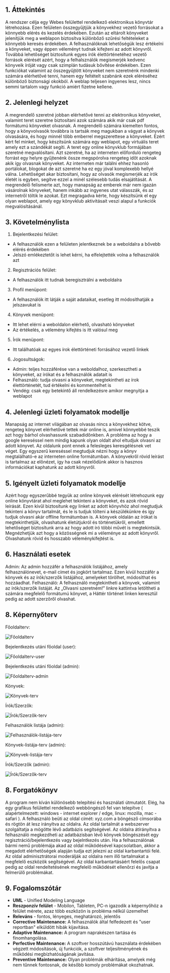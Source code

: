 ## 1. Áttekintés

A rendszer célja egy Webes felülettel rendelkező elektronikus könyvtár létrehozása. Ezen felületen összegyűjtjük a könyvekhez vezető forrásokat a könnyebb elérés és kezelés érdekében.
Ezután az eltárolt könyveket jelenítjük meg a weblapon biztosítva különbőző szűrési feltételeket a könnyebb keresés érdekében. A felhasználóknak lehetőségük lesz értékelni a könyveket, vagy éppen véleményt tudnak kifejteni az adott könyvről.
Továbbá lehetőséget biztosítunk egyes írók élettörténetéhez vezető források elérését azért, hogy a felhalsználók megismerjék kedvenc könyveik íróját vagy csak szimplán tudásuk bővítése érdekében. Ezen funkciókat valamint az összegyűjtött könyveket nem szeretnénk mindenki számára elérhetővé tenni, hanem egy feltételt szabnánk ezek eléréséhez különböző biztonsági okokból. A weblap teljesen ingyenes lesz, nincs semmi tartalom vagy funkció amiért fizetne kellene.

## 2. Jelenlegi helyzet

A megrendelő szeretné jobban elérhetővé tenni az elektronikus könyveket, valamint teret szeretne biztosítani azok számára akik már csak pdf formátumú könyveket olvasnak.
A megrendelő számára kiemelten fontos, hogy a könyvolvasók továbbra is tartsák meg magukban a vágyat a könyvek olvasására, és hogy minnél több emberrel megszerettese a könyveket. Ezért kért fel minket, hogy készítsünk számára egy weblapot, egy virtuális teret amely ezt a szándékát segíti. A teret egy online könyvklub formájában szeretné megvalósítani. 
Azt szeretné, ha az interneten előforduló rengeteg forrást egy helyre gyűjtenénk össze megspórolva rengeteg időt azoknak akik így olvasnak könyveket. Az interneten már találni ehhez hasonló portálokat, blogokat de azt szeretné ha ez egy jóval komplexebb hellyé válna.
Lehetőséget akar biztosítani, hogy az olvasók megismerjék az írók életét is egyben, segítve ezzel a minél szélesebb tudás elsajátítását. A megrendelő felismerte azt, hogy manapság az emberek már nem igazán vásárolnak könyveket, hanem inkább az ingyenes utat válasszák, és az internetről töltik le azokat.
Ezt megragadva kérte, hogy készítsünk el egy olyan weblapot, amely egy könyvklub aktivitásait veszi alapul a funkciók megvalósításánál.

## 3. Követelménylista

1. Bejelentkezési felület:
 * A felhasználók ezen a felületen jelentkeznek be a weboldalra a bővebb elérés érdekében
 * Jelszó emlékeztetőt is lehet kérni, ha elfelejtették volna a felhasználók azt
2. Regisztrációs felület:
 * A felhasználók itt tudnak beregisztrálni a weboldalra
3. Profil menüpont:
 * A felhasználók itt látják a saját adataikat, esetleg itt módosíthatják a jelszavukat is
4. Könyvek menüpont:
 * Itt lehet elérni a weboldalon elérhető, olvasható könyveket
 * Az értékelés, a vélemény kifejtés is itt valósul meg
5. Írók menüpont:
 * Itt találhatóak az egyes írok élettörténeti forrásához vezető linkek
6. Jogosultságok:
 * Admin: teljes hozzáférése van a weboldalhoz, szerkesztheti a könyveket, az írókat és a felhasználók adatait is
 * Felhasználó: tudja olvasni a könyveket, megtekintheti az írok élettörténetét, tud értékelni és kommentelhet is
 * Vendég: csak egy betekintő áll rendelkezésre amikor megnyitja a weblapot
 
 ## 4. Jelenlegi üzleti folyamatok modellje

 Manapság az internet világában az olvasás nincs a könyvekhez kötve, rengeteg könyvet elérhetővé tettek már online is, amivel könnyebbé teszik azt hogy bárhol olvashassunk szabadidőnkben. A probléma az hogy a google kereséssel nem mindig kapunk olyan oldalt ahol eltudjuk olvasni az adott könyvet. Az oldalunk pont ennek a felesleges keresgélésnek vet véget. Egy egyszerű kereséssel megtudjuk nézni hogy a könyv megtalálható-e az interneten online formátumban. A könyvekről rövid leírást is tartalmaz az előnézet, így ha csak nézelődünk akkor is hasznos információkat kaphatunk az adott könyvről.

 ## 5. Igényelt üzleti folyamatok modellje

 Azért hogy egyszerűbbé tegyük az online könyvek elérését létrehozunk egy online könyvtárat ahol meglehet tekinteni a könyveket, és azok rövid leírását. Ezen kívűl biztosítunk egy linket az adott könyvhöz ahol megtudjuk tekinteni a könyv tartalmát, és le is tudjuk tölteni a készülékünkre és így tudjuk olvasni akár offline formátumban is. A könyvek oldalán az írókat is megtekinthetjük, olvashatunk életútjukról és történetükről, emellett lehetőséget biztosítunk arra az hogy adott író többi művét is megtekintsük. Megnézhetjük azt hogy a közösségnek mi a véleménye az adott könyvről. Olvashatunk rövid és hosszabb véleménykifejtést is.

 ## 6. Használati esetek
 
Admin: Az admin hozzáfér a felhasználók listájához, amely felhasználónevet, e-mail címet és jogkört tartalmaz. Ezen kívül hozzáfér a könyvek és az írók/szerzők listájához, amelyeket törölhet, módosíthat és hozzáadhat.
Felhasználó: A felhasználó megtekintheti a könyvek, valamint az írók/szerzők listáját. Az „Olvasni szeretném!” linkre kattintva letöltheti a számára megfelelő formátumú könyvet, a Háttér történet linken keresztül pedig az adott szerzőről olvashat.

 
 ## 8. Képernyőterv
 
 Főoldalterv:
 
 ![Főoldalterv](../Doc/Képek/Főoldal-terv.png)
 
 Bejelentkezés utáni főoldal (user):
 
 ![Főoldalterv-user](../Doc/Képek/Főoldal-terv(felhasználó).png)
 
 Bejelentkezés utáni főoldal (admin):
 
 ![Főoldalterv-admin](../Doc/Képek/Főoldal-terv(admin).png)
 
 Könyvek:
 
 ![Könyvek-terv](../Doc/Képek/Könyvek-terv.png)
 
 Írók/Szerzők:
 
 ![Írók/Szerzők-terv](../Doc/Képek/Írók-Szerzők-terv.png)
 
 Felhasználók listája (admin):
 
 ![Felhasználók-listája-terv](../Doc/Képek/Felhasználóklistája-terv.png)
 
 Könyvek-listája-terv (admin):
 
 ![Könyvek-listája-terv](../Doc/Képek/Könyveklistája-terv.png)
 
 Írók/Szerzők (admin):
 
 ![Írók/Szerzők-terv](../Doc/Képek/Írók-Szerzők-terv(admin).png)
 

 ## 8. Forgatókönyv

 A program nem kíván különösebb telepítési és használati útmutatót. Elég, ha egy grafikus felülettel rendelkező webböngésző fel van telepítve ( alapértelmezett: windows - internet explorer / edge, linux: mozilla, mac - safari ). A felhasználó beüti az oldal címét: xyz.com a böngésző címsorába és rögtön át lesz irányítva az oldalra. Az oldal tartalmát a webszerver szolgáltatja a mögötte lévő adatbázis segítségével. Az oldalra átírányítva a felhasználó megkezdheti az adatbázisban lévő könyvek böngészését egy regisztráció/bejelentkezés vagy bejelntkezés után. Ha a felhasználónak bármi nemű problémája akad az oldal működésével kapcsolatban, akkor a megadott elérhetőségek alapján tudja ezt jelezni az oldal karbantartói felé.
 Az oldal adminisztrátorai moderálják az oldalra nem illő tartalmakat a megfelelő eszközök segítségével.
 Az oldal karbantartásáért felelős csapat pedig az oldal rendeltetésének megfelelő működését ellenőrzi és javítja a felmerülő problémákat.

 ## 9. Fogalomszótár

- **UML** - Unified Modeling Language
- **Reszponzív felület** - Mobilon, Tableten, PC-n igazodik a
képernyőhöz a felület mérete, azaz több eszközön is probléma nélkül
üzemelhet
- **Releváns** - fontos, lényeges, meghatározó, jelentős
- **Corrective Maintenance:** A felhasználók által felfedezett és "user reportban"
elküldött hibák kijavítása.
- **Adaptive Maintenance:** A program naprakészen tartása és finomhangolása.
- **Perfective Maintenance:** A szoftver hosszútávú használata érdekében végzett
módosítások, új funkciók, a szoftver teljesítményének és működési
megbízhatóságának javítása.
- **Preventive Maintenance:** Olyan problémák elhárítása, amelyek még nem
tűnnek fontosnak, de később komoly problémákat okozhatnak.